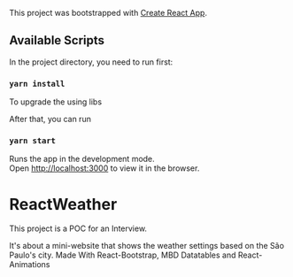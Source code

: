 This project was bootstrapped with [Create React App](https://github.com/facebook/create-react-app).

## Available Scripts

In the project directory, you need to run first:

### `yarn install`

To upgrade the using libs

After that, you can run

### `yarn start`

Runs the app in the development mode.<br />
Open [http://localhost:3000](http://localhost:3000) to view it in the browser.

# ReactWeather

This project is a POC for an Interview.

It's about a mini-website that shows the weather settings based on the São Paulo's city.
Made With React-Bootstrap, MBD Datatables and React-Animations
